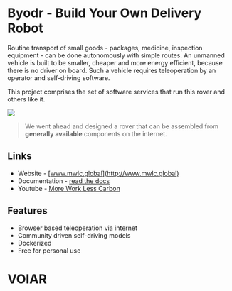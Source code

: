 # Byodr - Build Your Own Delivery Robot 

Routine transport of small goods - packages, medicine, inspection equipment - can be done autonomously with simple routes. 
An unmanned vehicle is built to be smaller, cheaper and more energy efficient, because there is no driver on board. 
Such a vehicle requires teleoperation by an operator and self-driving software.  
  
This project comprises the set of software services that run this rover and others like it.  

[![](docs/img/readme/rover_front_small.jpg)](https://vimeo.com/461308029 "Type 'Industrial'")

> We went ahead and designed a rover that can be assembled from **generally available** components on the internet.  

## Links
* Website - [www.mwlc.global](http://www.mwlc.global)
* Documentation - [read the docs](https://byodr.readthedocs.io)
* Youtube - [More Work Less Carbon](https://www.youtube.com/channel/UCcR4AaPJflGaWlBFhHefzpQ)

## Features
* Browser based teleoperation via internet
* Community driven self-driving models
* Dockerized
* Free for personal use

# VOIAR
